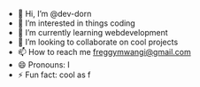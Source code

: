 - 👋 Hi, I’m @dev-dorn
- 👀 I’m interested in things coding
- 🌱 I’m currently learning webdevelopment
- 💞️ I’m looking to collaborate on cool projects
- 📫 How to reach me freggymwangi@gmail.com
- 😄 Pronouns: I
- ⚡ Fun fact: cool as f

<!---
dev-dorn/dev-dorn is a ✨ special ✨ repository because its `README.md` (this file) appears on your GitHub profile.
You can click the Preview link to take a look at your changes.
--->
